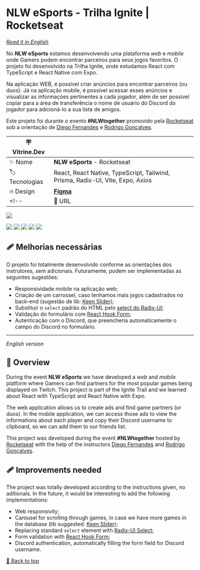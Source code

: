 <div id='top'>

# NLW eSports - Trilha Ignite | Rocketseat

</div>

_[Read it in English](#English)_

No **NLW eSports** estamos desenvolvendo uma plataforma _web_ e _mobile_ onde Gamers podem encontrar parceiros para seus jogos favoritos. O projeto foi desenvolvido na Trilha Ignite, onde estudamos React com TypeScript e React Native com Expo.

Na aplicação WEB, é possível criar anúncios para encontrar parceiros (ou duos). Já na aplicação mobile, é possível acessar esses anúncios e visualizar as informações pertinentes a cada jogador, além de ser possível copiar para a área de transferência o nome de usuário do Discord do jogador para adicioná-lo a sua lista de amigos.

Este projeto foi durante o evento **#NLWtogether** promovido pela [Rocketseat](https://www.rocketseat.com.br) sob a orientação de [Diego Fernandes](https://github.com/diego3g) e [Rodrigo Gonçalves](https://github.com/rodrigorgtic).

<!-- prettier-ignore -->
| 🪧 Vitrine.Dev   |     |
| --------------- | --- |
| ✨ Nome         | **NLW eSports** - Rocketseat |
| 🏷️ Tecnologias  | React, React Native, TypeScript, Tailwind, Prisma, Radix-UI, Vite, Expo, Axios |
| 🔥 Design       | [**Figma**](https://www.figma.com/community/file/1150897317533332617) |
<!--| 🚀 URL          | Ainda não disponível |-->

![](https://raw.githubusercontent.com/sucodelarangela/nlw-esports-ignite/main/web/public/og-image.jpg#vitrinedev)

<div>
  <img src="https://img.shields.io/badge/typescript-3178C6?style=for-the-badge&logo=typescript&logoColor=white">
  <img src="https://img.shields.io/badge/React-20232A?style=for-the-badge&logo=react&logoColor=61DAFB"/>
  <img src="https://img.shields.io/badge/React Native-20232A?style=for-the-badge&logo=react&logoColor=61DAFB"/>
  <img src="https://img.shields.io/badge/Vite-646CFF?style=for-the-badge&logo=vite&logoColor=white"/>
  <img src="https://img.shields.io/badge/Expo-000020?style=for-the-badge&logo=expo&logoColor=BCC3CD"/>
</div>

## 🩹 Melhorias necessárias

O projeto foi totalmente desenvolvido conforme as orientações dos instrutores, sem adicionais. Futuramente, podem ser implementadas as seguintes sugestões:

-   Responsividade mobile na aplicação web;
-   Criação de um carrossel, caso tenhamos mais jogos cadastrados no back-end (sugestão de lib: [Keen Slider](https://keen-slider.io/));
-   Substituir o `select` padrão do HTML pelo [select do Radix-UI](https://www.radix-ui.com/docs/primitives/components/select);
-   Validação do formulário com [React Hook Form](https://react-hook-form.com/);
-   Autenticação com o Discord, que preencheria automaticamente o campo do Discord no formulário.

---

<div id="English">

_English version_

</div>

## 🔎 Overview

During the event **NLW eSports** we have developed a _web_ and _mobile_ platform where Gamers can find partners for the most popular games being displayed on Twitch. This project is part of the Ignite Trail and we learned about React with TypeScript and React Native with Expo.

The web application allows us to create ads and find game partners (or duos). In the mobile application, we can access those ads to view the informations about each player and copy their Discord username to clipboard, so we can add them to our friends list.

This project was developed during the event **#NLWtogether** hosted by [Rocketseat](https://www.rocketseat.com.br) with the help of the instructors [Diego Fernandes](https://github.com/diego3g) and [Rodrigo Gonçalves](https://github.com/rodrigorgtic).

## 🩹 Improvements needed

The project was totally developed according to the instructions given, no aditionals. In the future, it would be interesting to add the following implementations:

-   Web responsivity;
-   Carousel for scrolling through games, in case we have more games in the database (lib suggested: [Keen Slider](https://keen-slider.io/));
-   Replacing standard `select` element with [Radix-UI Select](https://www.radix-ui.com/docs/primitives/components/select);
-   Form validation with [React Hook Form](https://react-hook-form.com/);
-   Discord authentication, automatically filling the form field for Discord username.

<a href='#top'>🔼 Back to top</a>

